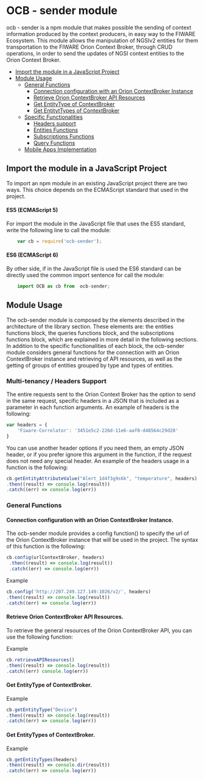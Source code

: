 # OCB - sender module
ocb - sender is a npm module that makes possible the sending of context information produced by the context producers, in easy way to the FIWARE Ecosystem. This module allows the manipulation of NGSIv2 entities for them transportation to the FIWARE Orion Context Broker, through CRUD operations, in order to send the updates of NGSI context entities to the Orion Context Broker.

* [Import the module in a JavaScript Project](#import-the-module)
* [Module Usage](#module-usage)
	* [General Functions](#general-functions)
		* [Connection configuration with an Orion ContextBroker Instance](#connection-configuration-with-an-orion-contextbroker-instance)
		* [Retrieve Orion ContextBroker API Resources](#retrieve-orion-contextbroker-api-resources)
		* [Get EntityType of ContextBroker](#get-entitytype-of-contextbroker)
		* [Get EntitytTypes of ContextBroker](#get-entitytypes-of-contextbroker)
	* [Specific Functionalities](#specific-functionalities)
		* [Headers support](#headers-support)
		* [Entities Functions](docs/EntitiesFunctions.md)
    	* [Subscriptions Functions](docs/SubscriptionsFunctions.md)
    	* [Query Functions](docs/QueryFunctions.md)
	* [Mobile Apps Implementation](docs/UsageInMobileApps.md)

## Import the module in a JavaScript Project
To import an npm module in an existing JavaScript project there are two ways. This choice depends on the ECMAScript standard that used in the project.

#### ES5 (ECMAScript 5)
For import the module in the JavaScript file that uses the ES5 standard, write the following line to call the module: 

```js
    var cb = require('ocb-sender');
```

#### ES6 (ECMAScript 6)
By other side, if in the JavaScript file is used the ES6 standard can be directly used the common import sentence for call the module:

```js
    import OCB as cb from  ocb-sender;
```

## Module Usage
The ocb-sender module is composed by the elements described in the architecture of the library section. These elements are: the entities functions block, the queries functions block, and the subscriptions functions block, which are explained in more detail in the following sections. In addition to the specific functionalities of each block, the ocb-sender module considers general functions for the connection with an Orion ContextBroker instance and retrieving of API resources, as well as the getting of groups of entities grouped by type and types of entities.

### Multi-tenancy / Headers Support
The entire requests sent to the Orion Context Broker has the option to send in the same request, specific headers in a JSON that is included as a parameter in each function arguments. An example of headers is the following:
```js
var headers = {
    'Fiware-Correlator': '3451e5c2-226d-11e6-aaf0-d48564c29d20'
}
```
You can use another header options if you need them, an empty JSON header, or if you prefer ignore this argument in the function, if the request does not need any special header.
An example of the headers usage in a function is the following:
```js
cb.getEntityAttributeValue("Alert_1d4f3g9s6k", "temperature", headers)
.then((result) => console.log(result))
.catch((err) => console.log(err))
```

### General Functions

#### Connection configuration with an Orion ContextBroker Instance.
The ocb-sender module provides a config function() to specify the url of the Orion ContextBroker instance that will be used in the project. The syntax of this function is the following:
```js
cb.config(urlContextBroker, headers)
 .then((result) => console.log(result))
 .catch((err) => console.log(err))
```
Example
```js
cb.config('http://207.249.127.149:1026/v2/', headers)
.then((result) => console.log(result))
.catch((err) => console.log(err))
```
#### Retrieve Orion ContextBroker API Resources.
To retrieve the general resources of the Orion ContextBroker API, you can use the following function:

Example
```js
cb.retrieveAPIResources()
.then((result) => console.log(result))
.catch((err) console.log(err))
```
#### Get EntityType of ContextBroker.
Example
```js
cb.getEntityType("Device")
.then((result) => console.log(result))
.catch((err) => console.log(err))
```
#### Get EntityTypes of ContextBroker.
Example
```js
cb.getEntityTypes(headers)
.then((result) => console.dir(result))
.catch((err) => console.log(err))
```


